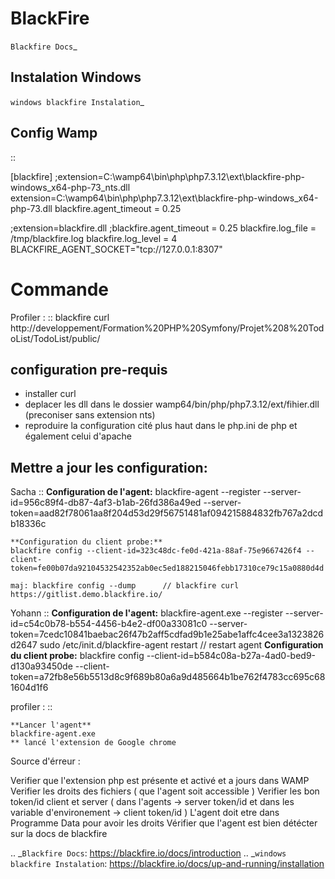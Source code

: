 BlackFire
===================
`Blackfire Docs`_

Instalation Windows
-------------------

`windows blackfire Instalation`_

Config Wamp
-----------
::

  [blackfire]
  ;extension=C:\wamp64\bin\php\php7.3.12\ext\blackfire-php-windows_x64-php-73_nts.dll
  extension=C:\wamp64\bin\php\php7.3.12\ext\blackfire-php-windows_x64-php-73.dll
  blackfire.agent_timeout = 0.25

  ;extension=blackfire.dll
  ;blackfire.agent_timeout = 0.25
  blackfire.log_file = /tmp/blackfire.log
  blackfire.log_level = 4
  BLACKFIRE_AGENT_SOCKET="tcp://127.0.0.1:8307"

Commande
=========

Profiler :
::
    blackfire curl http://developpement/Formation%20PHP%20Symfony/Projet%208%20TodoList/TodoList/public/

configuration pre-requis
--------------------------

- installer curl
- deplacer les dll dans le dossier wamp64/bin/php/php7.3.12/ext/fihier.dll (preconiser sans extension nts)
- reproduire la configuration cité plus haut dans le php.ini de php et également celui d'apache


Mettre a jour les configuration:
------------------------------
Sacha
::
     **Configuration de l'agent:**
     blackfire-agent --register --server-id=956c89f4-db87-4af3-b1ab-26fd386a49ed --server-token=aad82f78061aa8f204d53d29f56751481af094215884832fb767a2dcdb18336c

    **Configuration du client probe:**
    blackfire config --client-id=323c48dc-fe0d-421a-88af-75e9667426f4 --client-token=fe00b07da92104532542352ab0ec5ed188215046febb17310ce79c15a0880d4d

    maj: blackfire config --dump      // blackfire curl https://gitlist.demo.blackfire.io/

Yohann
::
    **Configuration de l'agent:**
    blackfire-agent.exe --register --server-id=c54c0b78-b554-4456-b4e2-df00a33081c0 --server-token=7cedc10841baebac26f47b2aff5cdfad9b1e25abe1affc4cee3a1323826d2647
    sudo /etc/init.d/blackfire-agent restart // restart agent
    **Configuration du client probe:**
    blackfire config --client-id=b584c08a-b27a-4ad0-bed9-d130a93450de --client-token=a72fb8e56b5513d8c9f689b80a6a9d485664b1be762f4783cc695c681604d1f6

profiler :
::

    **Lancer l'agent**
    blackfire-agent.exe
    ** lancé l'extension de Google chrome


Source d'érreur :

Verifier que l'extension php est présente et activé et a jours dans WAMP
Verifier les droits des fichiers ( que l'agent soit accessible )
Verifier les bon token/id client et server ( dans l'agents  -> server token/id et dans les variable d'environement -> client token/id )
L'agent doit etre dans Programme Data pour avoir les droits
Vérifier que l'agent est bien détécter sur la docs de blackfire


.. _`Blackfire Docs`: https://blackfire.io/docs/introduction
.. _`windows blackfire Instalation`: https://blackfire.io/docs/up-and-running/installation
